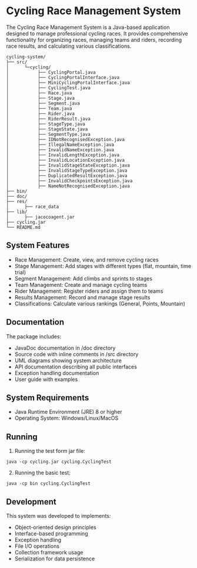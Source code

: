 # Cycling Race Management System
The Cycling Race Management System is a Java-based application designed to manage professional cycling races. It provides comprehensive functionality for organizing races, managing teams and riders, recording race results, and calculating various classifications.

~~~
cycling-system/
├── src/
│      └─cycling/
│           ├── CyclingPortal.java
│           ├── CyclingPortalInterface.java
│           ├── MiniCyclingPortalInterface.java
│           ├── CyclingTest.java
│           ├── Race.java
│           ├── Stage.java
│           ├── Segment.java
│           ├── Team.java
│           ├── Rider.java
│           ├── RiderResult.java
│           ├── StageType.java
│           ├── StageState.java
│           ├── SegmentType.java
│           ├── IDNotRecognisedException.java
│           ├── IllegalNameException.java
│           ├── InvalidNameException.java
│           ├── InvalidLengthException.java
│           ├── InvalidLocationException.java
│           ├── InvalidStageStateException.java
│           ├── InvalidStageTypeException.java
│           ├── DuplicatedResultException.java
│           ├── InvalidCheckpointsException.java
│           ├── NameNotRecognisedException.java
├── bin/
├── doc/
├── res/ 
│      ├── race_data
├── lib/ 
│      ├── jacocoagent.jar
├── cycling.jar
└── README.md
~~~

## System Features
- Race Management: Create, view, and remove cycling races
- Stage Management: Add stages with different types (flat, mountain, time trial)
- Segment Management: Add climbs and sprints to stages
- Team Management: Create and manage cycling teams
- Rider Management: Register riders and assign them to teams
- Results Management: Record and manage stage results
- Classifications: Calculate various rankings (General, Points, Mountain)

## Documentation
The package includes:
- JavaDoc documentation in /doc directory
- Source code with inline comments in /src directory
- UML diagrams showing system architecture
- API documentation describing all public interfaces
- Exception handling documentation
- User guide with examples

## System Requirements
- Java Runtime Environment (JRE) 8 or higher
- Operating System: Windows/Linux/MacOS

## Running
1. Running the test form jar file:
~~~
java -cp cycling.jar cycling.CyclingTest
~~~

2. Running the basic test:
~~~
java -cp bin cycling.CyclingTest
~~~

## Development
This system was developed to implements:
- Object-oriented design principles
- Interface-based programming
- Exception handling
- File I/O operations
- Collection framework usage
- Serialization for data persistence
